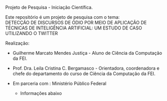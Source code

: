 Projeto de Pesquisa - Iniciação Científica.

Este repositório é um projeto de pesquisa com o tema:<br>
DETECÇÃO DE DISCURSOS DE ÓDIO POR MEIO DE APLICAÇÃO DE TÉCNICAS DE INTELIGÊNCIA ARTIFICIAL: UM ESTUDO DE CASO UTILIZANDO O TWITTER

Realização:
  + Guilherme Marcato Mendes Justiça - Aluno de Ciência da Computação da FEI.
  + Prof. Dra. Leila Cristina C. Bergamasco - Orientadora, coordenadora e chefe do departamento do curso de Ciência da Computação da FEI. 
  + Em parceria com : Ministério Público Federal

     + Informações abaixo
